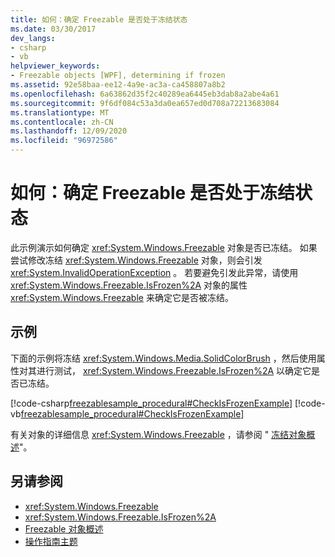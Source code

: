 ```yaml
---
title: 如何：确定 Freezable 是否处于冻结状态
ms.date: 03/30/2017
dev_langs:
- csharp
- vb
helpviewer_keywords:
- Freezable objects [WPF], determining if frozen
ms.assetid: 92e58baa-ee12-4a9e-ac3a-ca458807a8b2
ms.openlocfilehash: 6a63862d35f2c40289ea6445eb3dab8a2abe4a61
ms.sourcegitcommit: 9f6df084c53a3da0ea657ed0d708a72213683084
ms.translationtype: MT
ms.contentlocale: zh-CN
ms.lasthandoff: 12/09/2020
ms.locfileid: "96972586"
---
```

# <a name="how-to-determine-whether-a-freezable-is-frozen"></a>如何：确定 Freezable 是否处于冻结状态
此示例演示如何确定 <xref:System.Windows.Freezable> 对象是否已冻结。 如果尝试修改冻结 <xref:System.Windows.Freezable> 对象，则会引发 <xref:System.InvalidOperationException> 。 若要避免引发此异常，请使用 <xref:System.Windows.Freezable.IsFrozen%2A> 对象的属性 <xref:System.Windows.Freezable> 来确定它是否被冻结。  
  
## <a name="example"></a>示例  
 下面的示例将冻结 <xref:System.Windows.Media.SolidColorBrush> ，然后使用属性对其进行测试， <xref:System.Windows.Freezable.IsFrozen%2A> 以确定它是否已冻结。  
  
 [!code-csharp[freezablesample_procedural#CheckIsFrozenExample](~/samples/snippets/csharp/VS_Snippets_Wpf/freezablesample_procedural/CSharp/freezablesample.cs#checkisfrozenexample)]
 [!code-vb[freezablesample_procedural#CheckIsFrozenExample](~/samples/snippets/visualbasic/VS_Snippets_Wpf/freezablesample_procedural/visualbasic/freezablesample.vb#checkisfrozenexample)]  
  
 有关对象的详细信息 <xref:System.Windows.Freezable> ，请参阅 " [冻结对象概述](freezable-objects-overview.md)"。  
  
## <a name="see-also"></a>另请参阅

- <xref:System.Windows.Freezable>
- <xref:System.Windows.Freezable.IsFrozen%2A>
- [Freezable 对象概述](freezable-objects-overview.md)
- [操作指南主题](base-elements-how-to-topics.md)
